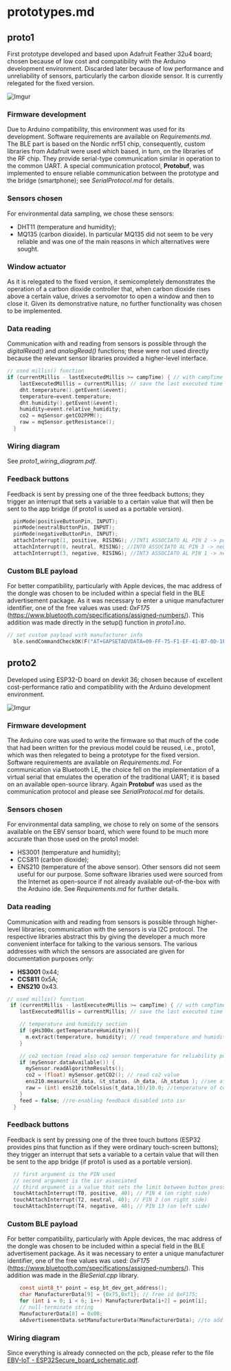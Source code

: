 # prototypes.md
## proto1
First prototype developed and based upon Adafruit Feather 32u4 board; chosen because of low cost and compatibility with the Arduino development environment.
Discarded later because of low performance and unreliability of sensors, particularly the carbon dioxide sensor. It is currently relegated for the fixed version.

![Imgur](https://user-images.githubusercontent.com/4050967/214252089-7a0dd76d-0b9c-47e1-b565-18e969a560d7.jpg)

### Firmware development
Due to Arduino compatibility, this environment was used for its development. Software requirements are available on *Requirements.md*.
The BLE part is based on the Nordic nrf51 chip, consequently, custom libraries from Adafruit were used which based, in turn, on the libraries of the RF chip. They provide serial-type communication similar in operation to the common UART.
A special communication protocol, **Protobuf**, was implemented to ensure reliable communication between the prototype and the bridge (smartphone); see *SerialProtocol.md* for details.

### Sensors chosen
For environmental data sampling, we chose these sensors:
* DHT11 (temperature and humidity);
* MQ135 (carbon dioxide).
In particular MQ135 did not seem to be very reliable and was one of the main reasons in which alternatives were sought.

### Window actuator
As it is relegated to the fixed version, it semicompletely demonstrates the operation of a carbon dioxide controller that, when carbon dioxide rises above a certain value, drives a servomotor to open a window and then to close it. Given its demonstrative nature, no further functionality was chosen to be implemented.

### Data reading
Communication with and reading from sensors is possible through the *digitalRead()* and *analogRead()* functions; these were not used directly because the relevant sensor libraries provided a higher-level interface.
```c
// used millis() function
if (currentMillis - lastExecutedMillis >= campTime) { // with campTime normally equal to 10 seconds
    lastExecutedMillis = currentMillis; // save the last executed time
    dht.temperature().getEvent(&event);
    temperature=event.temperature;
    dht.humidity().getEvent(&event);
    humidity=event.relative_humidity;
    co2 = mqSensor.getCO2PPM();
    raw = mqSensor.getResistance();
  }
```

### Wiring diagram
See *proto1_wiring_diagram.pdf*.

### Feedback buttons
Feedback is sent by pressing one of the three feedback buttons; they trigger an interrupt that sets a variable to a certain value that will then be sent to the app bridge (if proto1 is used as a portable version).
```c
  pinMode(positiveButtonPin, INPUT);
  pinMode(neutralButtonPin, INPUT);
  pinMode(negativeButtonPin, INPUT);
  attachInterrupt(1, positive, RISING); //INT1 ASSOCIATO AL PIN 2 -> positiveButtonPin
  attachInterrupt(0, neutral, RISING); //INT0 ASSOCIATO AL PIN 3 -> neutralButtonPin
  attachInterrupt(3, negative, RISING); //INT3 ASSOCIATO AL PIN 1 -> negativeButtonPin
```

### Custom BLE payload
For better compatibility, particularly with Apple devices, the mac address of the dongle was chosen to be included within a special field in the BLE advertisement package.
As it was necessary to enter a unique manufacturer identifier, one of the free values was used: *0xF175* (https://www.bluetooth.com/specifications/assigned-numbers/). This addition was made directly in the setup() function in *proto1.ino*.
```c
// set custom payload with manufacturer info
  ble.sendCommandCheckOK(F("AT+GAPSETADVDATA=09-FF-75-F1-EF-41-B7-0D-1F-6C"));
```

## proto2
Developed using ESP32-D board on devkit 36; chosen because of excellent cost-performance ratio and compatibility with the Arduino development environment.

![Imgur](https://user-images.githubusercontent.com/4050967/214251875-95307e63-219d-483b-baf8-008ece1dbdb0.jpg)

### Firmware development
The Arduino core was used to write the firmware so that much of the code that had been written for the previous model could be reused, i.e., proto1, which was then relegated to being a prototype for the fixed version. Software requirements are available on *Requirements.md*.
For communication via Bluetooth LE, the choice fell on the implementation of a virtual serial that emulates the operation of the traditional UART; it is based on an available open-source library.
Again **Protobuf** was used as the communication protocol and please see *SerialProtocol.md* for details.

### Sensors chosen
For environmental data sampling, we chose to rely on some of the sensors available on the EBV sensor board, which were found to be much more accurate than those used on the proto1 model:
* HS3001 (temperature and humidity);
* CCS811 (carbon dioxide);
* ENS210 (temperature of the above sensor).
Other sensors did not seem useful for our purpose.
Some software libraries used were sourced from the Internet as open-source if not already available out-of-the-box with the Arduino ide. See *Requirements.md* for further details. 

### Data reading
Communication with and reading from sensors is possible through higher-level libraries; communication with the sensors is via I2C protocol. The respective libraries abstract this by giving the developer a much more convenient interface for talking to the various sensors.
The various addresses with which the sensors are associated are given for documentation purposes only:
* **HS3001** 0x44;
* **CCS811** 0x5A;
* **ENS210** 0x43.
```c
// used millis() function
 if (currentMillis - lastExecutedMillis >= campTime) { // with campTime normally equal to 10 seconds
    lastExecutedMillis = currentMillis; // save the last executed time

    // temperature and humidity section
    if (gHs300x.getTemperatureHumidity(m)){
      m.extract(temperature, humidity); // read temperature and humidity values
    }

    // co2 section (read also co2 sensor temperature for reliability purpose)
    if (mySensor.dataAvailable()) {
      mySensor.readAlgorithmResults();
      co2 = (float) mySensor.getCO2(); // read co2 value
      ens210.measure(&t_data, &t_status, &h_data, &h_status ); //see after comment
      raw = (int) ens210.toCelsius(t_data,10)/10.0; //temperature of co2 sensor
    }
    feed = false; //re-enabling feedback disabled into isr
  }
```

### Feedback buttons
Feedback is sent by pressing one of the three touch buttons (ESP32 provides pins that function as if they were ordinary touch-screen buttons); they trigger an interrupt that sets a variable to a certain value that will then be sent to the app bridge (if proto1 is used as a portable version).
```c
  // first argument is the PIN used
  // second argument is the isr associated
  // third argument is a value that sets the limit between button pressed/not pressed
  touchAttachInterrupt(T0, positive, 40); // PIN 4 (on right side)
  touchAttachInterrupt(T2, neutral, 40); // PIN 2 (on right side)
  touchAttachInterrupt(T4, negative, 40); // PIN 13 (on left side)
```

### Custom BLE payload
For better compatibility, particularly with Apple devices, the mac address of the dongle was chosen to be included within a special field in the BLE advertisement package.
As it was necessary to enter a unique manufacturer identifier, one of the free values was used: *0xF175* (https://www.bluetooth.com/specifications/assigned-numbers/). This addition was made in the *BleSerial.cpp* library.
```c
    const uint8_t* point = esp_bt_dev_get_address();
    char ManufacturerData[9] = {0x75,0xf1}; // free id 0xF175;
    for (int i = 0; i < 6; i++) ManufacturerData[i+2] = point[i];
    // null-terminate string
    ManufacturerData[8] = 0x00;
    oAdvertisementData.setManufacturerData(ManufacturerData); //to add mac into manufacter data
```

### Wiring diagram
Since everything is already connected on the pcb, please refer to the file [EBV-IoT - ESP32Secure_board_schematic.pdf](/doc/EBV-IoT%20-%20ESP32Secure_board_schematic.pdf).